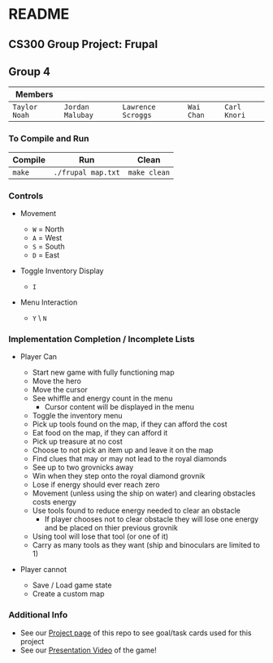 # README
## CS300 Group Project: Frupal  
## Group 4  

| Members | | | |  |  
--- | --- | --- | --- | --- |  
|  `Taylor Noah`  |  `Jordan Malubay` | `Lawrence Scroggs` | `Wai Chan`  |  `Carl Knori` |  


### To Compile and Run  
| Compile | Run |  Clean |
--- | ---  | ---
| `make` | `./frupal map.txt` |  `make clean` |


### Controls  
- Movement  
  - `W` = North  
  - `A` = West  
  - `S` = South  
  - `D` = East  
  
 - Toggle Inventory Display
   - `I`  
 - Menu Interaction
   - `Y` \ `N`


### Implementation Completion / Incomplete Lists  
 - Player Can
   - Start new game with fully functioning map  
   - Move the hero
   - Move the cursor
   - See whiffle and energy count in the menu  
     - Cursor content will be displayed in the menu  
   - Toggle the inventory menu
   - Pick up tools found on the map, if they can afford the cost  
   - Eat food on the map, if they can afford it  
   - Pick up treasure at no cost  
   - Choose to not pick an item up and leave it on the map  
   - Find clues that may or may not lead to the royal diamonds  
   - See up to two grovnicks away  
   - Win when they step onto the royal  diamond grovnik 
   - Lose if energy should ever reach zero  
   - Movement (unless using the ship on water) and clearing obstacles costs energy  
   - Use tools found to reduce energy needed to clear an obstacle 
     - If player chooses not to clear obstacle they will lose one energy and be placed on thier previous grovnik  
   - Using tool will lose that tool (or one of it)  
   - Carry as many tools as they want (ship and binoculars are limited to 1)  

- Player cannot
  - Save / Load game state
  - Create a custom map



### Additional Info
- See our [Project page](https://github.com/TaylorKNoah/frupal_g4/projects/1) of this repo to see goal/task cards used for this project
- See our [Presentation Video](https://pdx.zoom.us/rec/share/71Qdth31yayVI0c0TFSAjwGHuXqxNrOBfkcwLQCpdQS9mrmZtaymKntJobAp2kRw.h0kKzLbz9zK-kdFG?startTime=1607300358000) of the game!  
